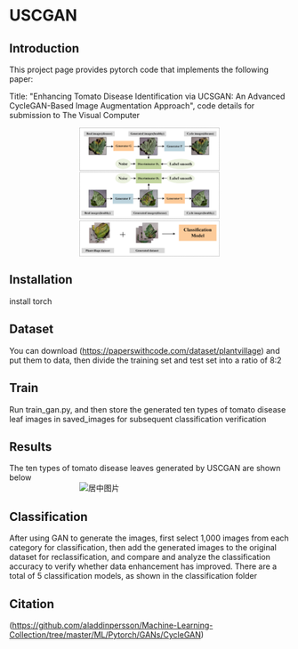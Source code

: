 # USCGAN
## Introduction
This project page provides pytorch code that implements the following paper:

Title: "Enhancing Tomato Disease Identification via UCSGAN: An Advanced CycleGAN-Based Image Augmentation Approach",
code details for submission to The Visual Computer

<img src="https://github.com/YqingZhou/USCGAN/blob/main/model/uscgan.png" width="50%" style="display: block; margin: 0 auto;"  alt="居中图片">

## Installation
install torch

## Dataset
You can download (https://paperswithcode.com/dataset/plantvillage) and put them to data, then divide the training set and test set into a ratio of 8:2

## Train
Run train_gan.py, and then store the generated ten types of tomato disease leaf images in saved_images for subsequent classification verification

## Results
The ten types of tomato disease leaves generated by USCGAN are shown below
<img src="https://github.com/YqingZhou/USCGAN/blob/main/model/results.png" width="50%" style="display: block; margin: 0 auto;"  alt="居中图片">

## Classification
After using GAN to generate the images, first select 1,000 images from each category for classification, 
then add the generated images to the original dataset for reclassification, and compare and analyze the 
classification accuracy to verify whether data enhancement has improved. There are a total of 5 classification models, as shown in the classification folder

## Citation
(https://github.com/aladdinpersson/Machine-Learning-Collection/tree/master/ML/Pytorch/GANs/CycleGAN)
